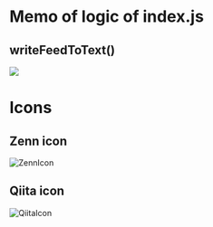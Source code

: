 # Memo of logic of index.js

## writeFeedToText()

![](memo_writeFeedToText.jpg)

# Icons

## Zenn icon

![ZennIcon]()

## Qiita icon
![QiitaIcon]()


